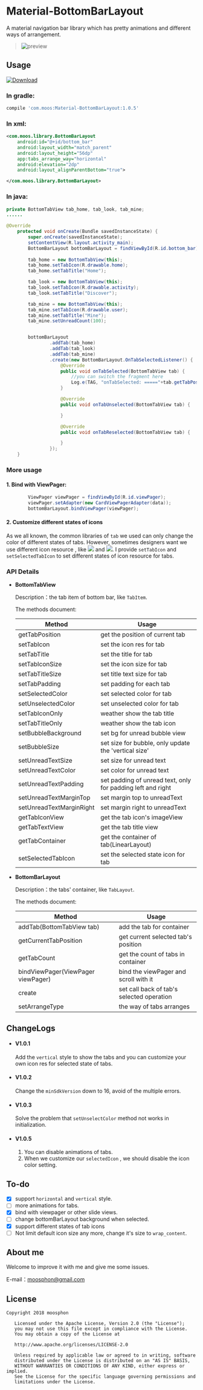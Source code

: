 # Material-BottomBarLayout
A material navigation bar library which has pretty animations and different ways of arrangement.

>![preview](https://github.com/Moosphan/Material-BottomBarLayout/blob/cacba41fcb1f2694e81b303fe726c4f829f1e6cf/MaterialBottomBar/art/bottom_bar.gif)

## Usage

[ ![Download](https://api.bintray.com/packages/moosphon/maven/Material-BottomBarLayout/images/download.svg) ](https://bintray.com/moosphon/maven/Material-BottomBarLayout/_latestVersion)

### In gradle:

```groovy
compile 'com.moos:Material-BottomBarLayout:1.0.5'
```

### In xml:

```xml
<com.moos.library.BottomBarLayout
    android:id="@+id/bottom_bar"
    android:layout_width="match_parent"
    android:layout_height="56dp"
    app:tabs_arrange_way="horizontal"
    android:elevation="2dp"
    android:layout_alignParentBottom="true">

</com.moos.library.BottomBarLayout>
```



### In java:

```java
private BottomTabView tab_home, tab_look, tab_mine;
......

@Override
    protected void onCreate(Bundle savedInstanceState) {
        super.onCreate(savedInstanceState);
        setContentView(R.layout.activity_main);
        BottomBarLayout bottomBarLayout = findViewById(R.id.bottom_bar);
       
        tab_home = new BottomTabView(this);
        tab_home.setTabIcon(R.drawable.home);
        tab_home.setTabTitle("Home");

        tab_look = new BottomTabView(this);
        tab_look.setTabIcon(R.drawable.activity);
        tab_look.setTabTitle("Discover");

        tab_mine = new BottomTabView(this);
        tab_mine.setTabIcon(R.drawable.user);
        tab_mine.setTabTitle("Mine");
        tab_mine.setUnreadCount(100);


        bottomBarLayout
                .addTab(tab_home)
                .addTab(tab_look)
                .addTab(tab_mine)
                .create(new BottomBarLayout.OnTabSelectedListener() {
                    @Override
                    public void onTabSelected(BottomTabView tab) {
                        //you can switch the fragment here
                        Log.e(TAG, "onTabSelected: ====="+tab.getTabPosition() );
                    }

                    @Override
                    public void onTabUnselected(BottomTabView tab) {

                    }

                    @Override
                    public void onTabReselected(BottomTabView tab) {

                    }
                });
    }
```

### More usage

#### 1. Bind with ViewPager:

```java
        ViewPager viewPager = findViewById(R.id.viewPager);
        viewPager.setAdapter(new CardViewPagerAdapter(data));
        bottomBarLayout.bindViewPager(viewPager);
```

#### 2. Customize different states of icons

As we all known, the common libraries of `tab` we used can only change the color of different states of tabs. However, sometimes designers want  we use different icon resource , like ![](http://ovl7kcyr4.bkt.clouddn.com/18-5-8/92537361.jpg) and ![](http://ovl7kcyr4.bkt.clouddn.com/18-5-8/22343788.jpg). I provide `setTabIcon` and `setSelectedTabIcon` to set different states of icon resource for tabs.

### API Details

- **BottomTabView**

  Description：the tab item of bottom bar, like `TabItem`.

  The methods document:

  | Method                   | Usage                                                       |
  | ------------------------ | ----------------------------------------------------------- |
  | getTabPosition           | get the position of  current tab                            |
  | setTabIcon               | set the icon res for tab                                    |
  | setTabTitle              | set the title for tab                                       |
  | setTabIconSize           | set the icon size for tab                                   |
  | setTabTitleSize          | set title text size for tab                                 |
  | setTabPadding            | set padding for each tab                                    |
  | setSelectedColor         | set selected color for tab                                  |
  | setUnselectedColor       | set unselected color for tab                                |
  | setTabIconOnly           | weather show the tab title                                  |
  | setTabTitleOnly          | weather show the tab icon                                   |
  | setBubbleBackground      | set bg for unread bubble view                               |
  | setBubbleSize            | set size for bubble, only update the 'vertical size'        |
  | setUnreadTextSize        | set size for unread text                                    |
  | setUnreadTextColor       | set color for unread text                                   |
  | setUnreadTextPadding     | set padding of unread text, only for padding left and right |
  | setUnreadTextMarginTop   | set margin top to unreadText                                |
  | setUnreadTextMarginRight | set margin right to unreadText                              |
  | getTabIconView           | get the tab icon's imageView                                |
  | getTabTextView           | get the tab title view                                      |
  | getTabContainer          | get the container of tab(LinearLayout)                      |
  | setSelectedTabIcon       | set the selected state icon for tab                         |

- **BottomBarLayout**

  Description：the tabs' container, like `TabLayout`.

  The methods document:

  | Method                             | Usage                                     |
  | ---------------------------------- | ----------------------------------------- |
  | addTab(BottomTabView  tab)         | add the tab for container                 |
  | getCurrentTabPosition              | get current selected tab's position       |
  | getTabCount                        | get the count of tabs in container        |
  | bindViewPager(ViewPager viewPager) | bind the viewPager and scroll with it     |
  | create                             | set call back of tab's selected operation |
  | setArrangeType                     | the way of tabs arranges                  |


## ChangeLogs

- #### V1.0.1

  Add the `vertical` style  to show the tabs and you can customize your own icon res for selected state of tabs.

- #### V1.0.2

  Change the `minSdkVersion` down to 16, avoid of the multiple errors.

- #### V1.0.3

   Solve the problem that `setUnselectColor` method not works in initialization.

- #### V1.0.5

  1. You can disable  animations of  tabs.
  2. When we customize our `selectedIcon` , we should disable the icon color setting.

## To-do

- [x] support `horizontal` and `vertical` style.
- [ ] more animations for tabs.
- [x] bind with viewpager or other slide views.
- [ ] change bottomBarLayout background when selected.
- [x] support different states of tab icons
- [ ] Not limit default icon size any more, change it's size to `wrap_content`.

## About me

Welcome to improve it with me and give me some issues.

E-mail：moosphon@gmail.com


## License

```
Copyright 2018 moosphon

   Licensed under the Apache License, Version 2.0 (the "License");
   you may not use this file except in compliance with the License.
   You may obtain a copy of the License at

   http://www.apache.org/licenses/LICENSE-2.0

   Unless required by applicable law or agreed to in writing, software
   distributed under the License is distributed on an "AS IS" BASIS,
   WITHOUT WARRANTIES OR CONDITIONS OF ANY KIND, either express or implied.
   See the License for the specific language governing permissions and
   limitations under the License.
```

